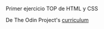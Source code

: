 Primer ejercicio TOP de HTML y CSS

De The Odin Project's [curriculum](http://www.theodinproject.com/courses/web-development-101/lessons/html-css)